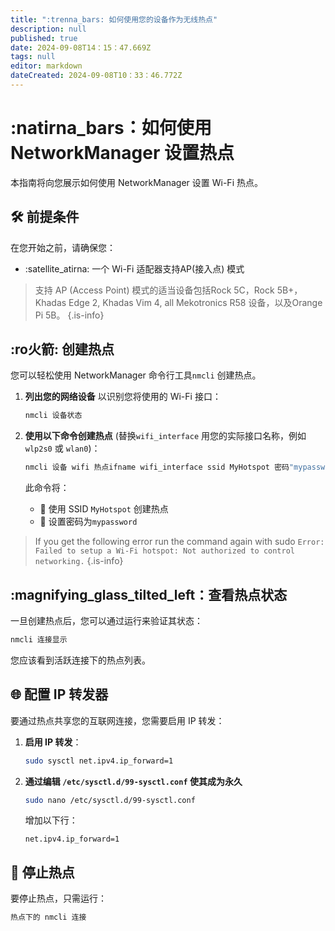 ```yaml
---
title: ":trenna_bars: 如何使用您的设备作为无线热点"
description: null
published: true
date: 2024-09-08T14：15：47.669Z
tags: null
editor: markdown
dateCreated: 2024-09-08T10：33：46.772Z
---
```


# :natirna_bars：如何使用 NetworkManager 设置热点

本指南将向您展示如何使用 NetworkManager 设置 Wi-Fi 热点。

## 🛠️ 前提条件

在您开始之前，请确保您：

- :satellite_atirna: 一个 Wi-Fi 适配器支持AP(接入点) 模式

> 支持 AP (Access Point) 模式的适当设备包括Rock 5C，Rock 5B+， Khadas Edge 2, Khadas Vim 4, all Mekotronics R58 设备，以及Orange Pi 5B。
> {.is-info}

## :ro火箭: 创建热点

您可以轻松使用 NetworkManager 命令行工具`nmcli` 创建热点。

1. **列出您的网络设备** 以识别您将使用的 Wi-Fi 接口：

   ```bash
   nmcli 设备状态
   ```

2. **使用以下命令创建热点** (替换`wifi_interface` 用您的实际接口名称，例如`wlp2s0` 或 `wlan0`)：

   ```bash
   nmcli 设备 wifi 热点ifname wifi_interface ssid MyHotspot 密码"mypassword"
   ```

   此命令将：

   - 📝 使用 SSID `MyHotspot` 创建热点
   - 🔑 设置密码为`mypassword`

> If you get the following error run the command again with sudo
> `Error: Failed to setup a Wi-Fi hotspot: Not authorized to control networking.`
> {.is-info}

## :magnifying_glass_tilted_left：查看热点状态

一旦创建热点后，您可以通过运行来验证其状态：

```bash
nmcli 连接显示
```

您应该看到活跃连接下的热点列表。

## 🌐 配置 IP 转发器

要通过热点共享您的互联网连接，您需要启用 IP 转发：

1. **启用 IP 转发**：

   ```bash
   sudo sysctl net.ipv4.ip_forward=1
   ```

2. **通过编辑 `/etc/sysctl.d/99-sysctl.conf` 使其成为永久**

   ```bash
   sudo nano /etc/sysctl.d/99-sysctl.conf
   ```

   增加以下行：

   ```
   net.ipv4.ip_forward=1
   ```

## 🛑 停止热点

要停止热点，只需运行：

```bash
热点下的 nmcli 连接
```

